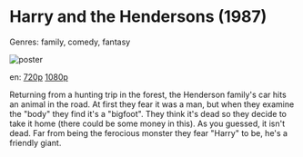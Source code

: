 # Harry and the Hendersons (1987)

Genres: family, comedy, fantasy

![poster](http://image.tmdb.org/t/p/w500/mhpajPCVjE3y4wgDLichDF5Peq8.jpg)

en:
  [720p](magnet:?xt=urn:btih:69DE45BC68AF36C8FA3BCA6F5F083F18BB4B097F&tr=udp://glotorrents.pw:6969/announce&tr=udp://tracker.opentrackr.org:1337/announce&tr=udp://torrent.gresille.org:80/announce&tr=udp://tracker.openbittorrent.com:80&tr=udp://tracker.coppersurfer.tk:6969&tr=udp://tracker.leechers-paradise.org:6969&tr=udp://p4p.arenabg.ch:1337&tr=udp://tracker.internetwarriors.net:1337)
  [1080p](magnet:?xt=urn:btih:97F5EDC8069498879189D9AD6EA216A9D4A5F2F5&tr=udp://glotorrents.pw:6969/announce&tr=udp://tracker.opentrackr.org:1337/announce&tr=udp://torrent.gresille.org:80/announce&tr=udp://tracker.openbittorrent.com:80&tr=udp://tracker.coppersurfer.tk:6969&tr=udp://tracker.leechers-paradise.org:6969&tr=udp://p4p.arenabg.ch:1337&tr=udp://tracker.internetwarriors.net:1337)
  


Returning from a hunting trip in the forest, the Henderson family's car hits an animal in the road. At first they fear it was a man, but when they examine the "body" they find it's a "bigfoot". They think it's dead so they decide to take it home (there could be some money in this). As you guessed, it isn't dead. Far from being the ferocious monster they fear "Harry" to be, he's a friendly giant.